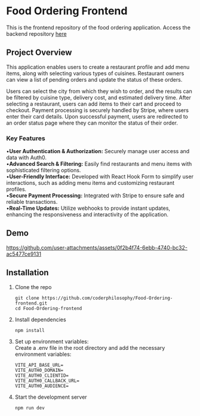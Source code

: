 # Food Ordering Frontend

This is the frontend repository of the food ordering application. Access the backend repository [here](https://github.com/coderphilosophy/Food-Ordering-backend)

## Project Overview
This application enables users to create a restaurant profile and add menu items, along with selecting various types of cuisines. Restaurant owners can view a list of pending orders and update the status of these orders.

Users can select the city from which they wish to order, and the results can be filtered by cuisine type, delivery cost, and estimated delivery time. After selecting a restaurant, users can add items to their cart and proceed to checkout.
Payment processing is securely handled by Stripe, where users enter their card details. Upon successful payment, users are redirected to an order status page where they can monitor the status of their order.

### Key Features
•**User Authentication & Authorization:** Securely manage user access and data with Auth0.<br />
•**Advanced Search & Filtering:** Easily find restaurants and menu items with sophisticated filtering options.<br />
•**User-Friendly Interface:** Developed with React Hook Form to simplify user interactions, such as adding menu items and customizing restaurant profiles.<br />
•**Secure Payment Processing:** Integrated with Stripe to ensure safe and reliable transactions.<br />
•**Real-Time Updates:** Utilize webhooks to provide instant updates, enhancing the responsiveness and interactivity of the application.<br />

## Demo
https://github.com/user-attachments/assets/0f2b4f74-6ebb-4740-bc32-ac5477ce9131

## Installation
1. Clone the repo
   ```
   git clone https://github.com/coderphilosophy/Food-Ordering-frontend.git
   cd Food-Ordering-frontend
   ```
2. Install dependencies
   ```
   npm install
   ```
3. Set up environment variables:<br/>
   Create a .env file in the root directory and add the necessary environment variables:
   ```
   VITE_API_BASE_URL=
   VITE_AUTH0_DOMAIN=
   VITE_AUTH0_CLIENTID=
   VITE_AUTH0_CALLBACK_URL=
   VITE_AUTH0_AUDIENCE=
   ```
4. Start the development server
   ```
   npm run dev
   ```
